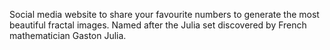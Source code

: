 Social media website to share your favourite numbers to generate the most beautiful fractal images. Named after the Julia set discovered by French mathematician Gaston Julia. 
